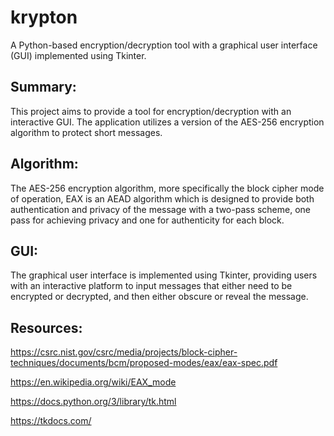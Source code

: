 # krypton

A Python-based encryption/decryption tool with a graphical user interface (GUI) implemented using Tkinter.

## Summary:

This project aims to provide a tool for encryption/decryption with an interactive GUI. The application utilizes a version of the AES-256 encryption algorithm to protect short messages. 

## Algorithm:

The AES-256 encryption algorithm, more specifically the block cipher mode of operation, EAX is an AEAD algorithm which is designed to provide both authentication and privacy of the message with a two-pass scheme, one pass for achieving privacy and one for authenticity for each block. 

## GUI:

The graphical user interface is implemented using Tkinter, providing users with an interactive platform to input messages that either need to be encrypted or decrypted, and then either obscure or reveal the message.

## Resources:

https://csrc.nist.gov/csrc/media/projects/block-cipher-techniques/documents/bcm/proposed-modes/eax/eax-spec.pdf

https://en.wikipedia.org/wiki/EAX_mode

https://docs.python.org/3/library/tk.html

https://tkdocs.com/



